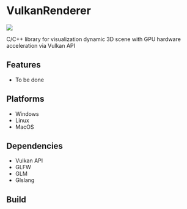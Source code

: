 # VulkanRenderer

[![](https://github.com/EgorOrachyov/VulkanRenderer/workflows/.github/workflows/projectcpp.yml/badge.svg)](https://github.com/EgorOrachyov/VulkanRenderer/actions)

C/C++ library for visualization dynamic 3D scene with GPU hardware acceleration via Vulkan API

## Features
* To be done

## Platforms
* Windows
* Linux
* MacOS

## Dependencies
* Vulkan API
* GLFW
* GLM
* Glslang

## Build
